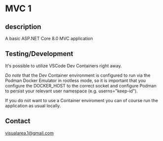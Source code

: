 # MVC 1

## description

A basic ASP.NET Core 8.0 MVC application

## Testing/Development

It's possible to utilize VSCode Dev Containers right away.

*Do note* that the Dev Container environment is configured to run via the Podman Docker Emulator 
in rootless mode, so it is important that you configure the DOCKER_HOST to the correct socket
and configure Podman to persist your relevant user namespace (e.g. userns="keep-id").

If you do not want to use a Container enviroment you can of course run the application as usual locally.

## Contact
[visualarea.1@gmail.com](mailto:visualarea.1@gmail.com)